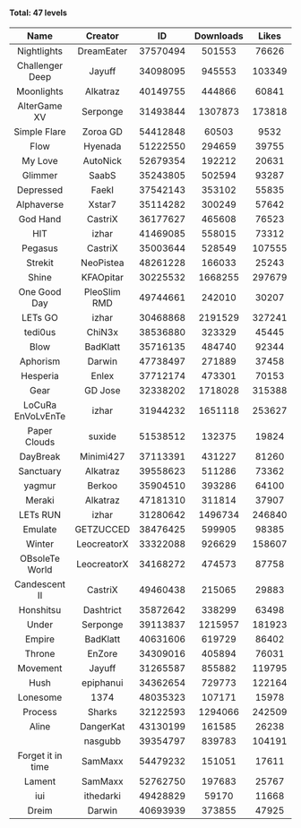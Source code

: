 #### Total: 47 levels

| Name | Creator | ID | Downloads | Likes |
|:---:|:---:|:---:|:---:|:---:|
| Nightlights | DreamEater | 37570494 | 501553 | 76626
| Challenger Deep | Jayuff | 34098095 | 945553 | 103349
| Moonlights | Alkatraz | 40149755 | 444866 | 60841
| AlterGame XV | Serponge | 31493844 | 1307873 | 173818
| Simple Flare | Zoroa GD | 54412848 | 60503 | 9532
| Flow | Hyenada | 51222550 | 294659 | 39755
| My Love | AutoNick | 52679354 | 192212 | 20631
| Glimmer | SaabS | 35243805 | 502594 | 93287
| Depressed | FaekI | 37542143 | 353102 | 55835
| Alphaverse | Xstar7 | 35114282 | 300249 | 57642
| God Hand | CastriX | 36177627 | 465608 | 76523
| HIT | izhar | 41469085 | 558015 | 73312
| Pegasus | CastriX | 35003644 | 528549 | 107555
| Strekit | NeoPistea | 48261228 | 166033 | 25243
| Shine | KFAOpitar | 30225532 | 1668255 | 297679
| One Good Day | PleoSlim RMD | 49744661 | 242010 | 30207
| LETs GO | izhar | 30468868 | 2191529 | 327241
| tedi0us | ChiN3x | 38536880 | 323329 | 45445
| Blow | BadKlatt | 35716135 | 484740 | 92344
| Aphorism | Darwin | 47738497 | 271889 | 37458
| Hesperia | Enlex | 37712174 | 473301 | 70153
| Gear | GD Jose | 32338202 | 1718028 | 315388
| LoCuRa EnVoLvEnTe | izhar | 31944232 | 1651118 | 253627
| Paper Clouds | suxide | 51538512 | 132375 | 19824
| DayBreak | Minimi427 | 37113391 | 431227 | 81260
| Sanctuary | Alkatraz | 39558623 | 511286 | 73362
| yagmur | Berkoo | 35904510 | 393286 | 64100
| Meraki | Alkatraz | 47181310 | 311814 | 37907
| LETs  RUN | izhar | 31280642 | 1496734 | 246840
| Emulate | GETZUCCED | 38476425 | 599905 | 98385
| Winter | LeocreatorX | 33322088 | 926629 | 158607
| OBsoleTe World | LeocreatorX | 34168272 | 474573 | 87758
| Candescent II | CastriX | 49460438 | 215065 | 29883
| Honshitsu | Dashtrict | 35872642 | 338299 | 63498
| Under | Serponge | 39113837 | 1215957 | 181923
| Empire | BadKlatt | 40631606 | 619729 | 86402
| Throne | EnZore | 34309016 | 405894 | 76031
| Movement | Jayuff | 31265587 | 855882 | 119795
| Hush | epiphanui | 34362654 | 729773 | 122164
| Lonesome | 1374 | 48035323 | 107171 | 15978
| Process | Sharks | 32122593 | 1294066 | 242509
| Aline | DangerKat | 43130199 | 161585 | 26238
|   | nasgubb | 39354797 | 839783 | 104191
| Forget it in time | SamMaxx | 54479232 | 151051 | 17611
| Lament | SamMaxx | 52762750 | 197683 | 25767
| iui | ithedarki | 49428829 | 59170 | 11668
| Dreim | Darwin | 40693939 | 373855 | 47925
